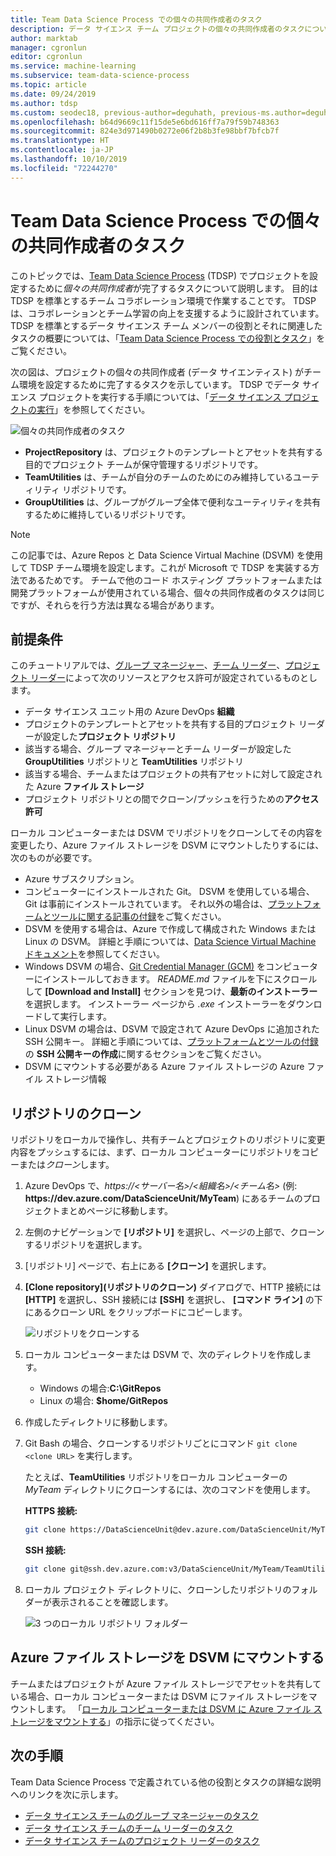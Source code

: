 ```yaml
---
title: Team Data Science Process での個々の共同作成者のタスク
description: データ サイエンス チーム プロジェクトの個々の共同作成者のタスクについて段階的に詳しく説明します。
author: marktab
manager: cgronlun
editor: cgronlun
ms.service: machine-learning
ms.subservice: team-data-science-process
ms.topic: article
ms.date: 09/24/2019
ms.author: tdsp
ms.custom: seodec18, previous-author=deguhath, previous-ms.author=deguhath
ms.openlocfilehash: b64d9669c11f15de5e6bd616ff7a79f59b748363
ms.sourcegitcommit: 824e3d971490b0272e06f2b8b3fe98bbf7bfcb7f
ms.translationtype: HT
ms.contentlocale: ja-JP
ms.lasthandoff: 10/10/2019
ms.locfileid: "72244270"
---
```

# <a name="tasks-for-an-individual-contributor-in-the-team-data-science-process"></a>Team Data Science Process での個々の共同作成者のタスク

このトピックでは、[Team Data Science Process](overview.md) (TDSP) でプロジェクトを設定するために*個々の共同作成者*が完了するタスクについて説明します。 目的は TDSP を標準とするチーム コラボレーション環境で作業することです。 TDSP は、コラボレーションとチーム学習の向上を支援するように設計されています。 TDSP を標準とするデータ サイエンス チーム メンバーの役割とそれに関連したタスクの概要については、「[Team Data Science Process での役割とタスク](roles-tasks.md)」をご覧ください。

次の図は、プロジェクトの個々の共同作成者 (データ サイエンティスト) がチーム環境を設定するために完了するタスクを示しています。 TDSP でデータ サイエンス プロジェクトを実行する手順については、「[データ サイエンス プロジェクトの実行](project-execution.md)」を参照してください。 

![個々の共同作成者のタスク](./media/project-ic-tasks/project-ic-1-tdsp-data-scientist.png)

- **ProjectRepository** は、プロジェクトのテンプレートとアセットを共有する目的でプロジェクト チームが保守管理するリポジトリです。
- **TeamUtilities** は、チームが自分のチームのためにのみ維持しているユーティリティ リポジトリです。 
- **GroupUtilities** は、グループがグループ全体で便利なユーティリティを共有するために維持しているリポジトリです。 

> [!NOTE] 
> この記事では、Azure Repos と Data Science Virtual Machine (DSVM) を使用して TDSP チーム環境を設定します。これが Microsoft で TDSP を実装する方法であるためです。 チームで他のコード ホスティング プラットフォームまたは開発プラットフォームが使用されている場合、個々の共同作成者のタスクは同じですが、それらを行う方法は異なる場合があります。

## <a name="prerequisites"></a>前提条件

このチュートリアルでは、[グループ マネージャー](group-manager-tasks.md)、[チーム リーダー](team-lead-tasks.md)、[プロジェクト リーダー](project-lead-tasks.md)によって次のリソースとアクセス許可が設定されているものとします。

- データ サイエンス ユニット用の Azure DevOps **組織**
- プロジェクトのテンプレートとアセットを共有する目的プロジェクト リーダーが設定した**プロジェクト リポジトリ**
- 該当する場合、グループ マネージャーとチーム リーダーが設定した **GroupUtilities** リポジトリと **TeamUtilities** リポジトリ
- 該当する場合、チームまたはプロジェクトの共有アセットに対して設定された Azure **ファイル ストレージ**
- プロジェクト リポジトリとの間でクローン/プッシュを行うための**アクセス許可** 

ローカル コンピューターまたは DSVM でリポジトリをクローンしてその内容を変更したり、Azure ファイル ストレージを DSVM にマウントしたりするには、次のものが必要です。

- Azure サブスクリプション。
- コンピューターにインストールされた Git。 DSVM を使用している場合、Git は事前にインストールされています。 それ以外の場合は、[プラットフォームとツールに関する記事の付録](platforms-and-tools.md#appendix)をご覧ください。
- DSVM を使用する場合は、Azure で作成して構成された Windows または Linux の DSVM。 詳細と手順については、[Data Science Virtual Machine ドキュメント](/azure/machine-learning/data-science-virtual-machine/)を参照してください。
- Windows DSVM の場合、[Git Credential Manager (GCM)](https://github.com/Microsoft/Git-Credential-Manager-for-Windows) をコンピューターにインストールしておきます。 *README.md* ファイルを下にスクロールして **[Download and Install]** セクションを見つけ、**最新のインストーラー**を選択します。 インストーラー ページから *.exe* インストーラーをダウンロードして実行します。 
- Linux DSVM の場合は、DSVM で設定されて Azure DevOps に追加された SSH 公開キー。 詳細と手順については、[プラットフォームとツールの付録](platforms-and-tools.md#appendix)の **SSH 公開キーの作成**に関するセクションをご覧ください。 
- DSVM にマウントする必要がある Azure ファイル ストレージの Azure ファイル ストレージ情報 

## <a name="clone-repositories"></a>リポジトリのクローン

リポジトリをローカルで操作し、共有チームとプロジェクトのリポジトリに変更内容をプッシュするには、まず、ローカル コンピューターにリポジトリをコピーまたは*クローン*します。 

1. Azure DevOps で、*https:\//\<サーバー名>/\<組織名>/\<チーム名>* (例: **https:\//dev.azure.com/DataScienceUnit/MyTeam**) にあるチームのプロジェクトまとめページに移動します。
   
1. 左側のナビゲーションで **[リポジトリ]** を選択し、ページの上部で、クローンするリポジトリを選択します。
   
1. [リポジトリ] ページで、右上にある **[クローン]** を選択します。
   
1. **[Clone repository]\(リポジトリのクローン\)** ダイアログで、HTTP 接続には **[HTTP]** を選択し、SSH 接続には **[SSH]** を選択し、 **[コマンド ライン]** の下にあるクローン URL をクリップボードにコピーします。
   
   ![リポジトリをクローンする](./media/project-ic-tasks/clone.png)
   
1. ローカル コンピューターまたは DSVM で、次のディレクトリを作成します。
   
   - Windows の場合:**C:\GitRepos**
   - Linux の場合: **$home/GitRepos**
   
1. 作成したディレクトリに移動します。
   
1. Git Bash の場合、クローンするリポジトリごとにコマンド `git clone <clone URL>` を実行します。 
   
   たとえば、**TeamUtilities** リポジトリをローカル コンピューターの *MyTeam* ディレクトリにクローンするには、次のコマンドを使用します。 
   
   **HTTPS 接続:**
   
   ```bash
   git clone https://DataScienceUnit@dev.azure.com/DataScienceUnit/MyTeam/_git/TeamUtilities
   ```
   
   **SSH 接続:**
   
   ```bash
   git clone git@ssh.dev.azure.com:v3/DataScienceUnit/MyTeam/TeamUtilities
   ```
   
1. ローカル プロジェクト ディレクトリに、クローンしたリポジトリのフォルダーが表示されることを確認します。
   
   ![3 つのローカル リポジトリ フォルダー](./media/project-ic-tasks/project-ic-5-three-repo-cloned-to-ic-linux.png)

## <a name="mount-azure-file-storage-to-your-dsvm"></a>Azure ファイル ストレージを DSVM にマウントする

チームまたはプロジェクトが Azure ファイル ストレージでアセットを共有している場合、ローカル コンピューターまたは DSVM にファイル ストレージをマウントします。 「[ローカル コンピューターまたは DSVM に Azure ファイル ストレージをマウントする](team-lead-tasks.md#mount-azure-file-storage-on-your-local-machine-or-dsvm)」の指示に従ってください。

## <a name="next-steps"></a>次の手順

Team Data Science Process で定義されている他の役割とタスクの詳細な説明へのリンクを次に示します。

- [データ サイエンス チームのグループ マネージャーのタスク](group-manager-tasks.md)
- [データ サイエンス チームのチーム リーダーのタスク](team-lead-tasks.md)
- [データ サイエンス チームのプロジェクト リーダーのタスク](project-lead-tasks.md)

